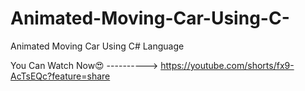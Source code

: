 # Animated-Moving-Car-Using-C-
Animated Moving Car Using C# Language


You Can Watch Now😍  ---------->  https://youtube.com/shorts/fx9-AcTsEQc?feature=share
